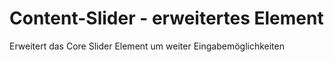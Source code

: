 # Content-Slider - erweitertes Element  
Erweitert das Core Slider Element um weiter Eingabemöglichkeiten  
